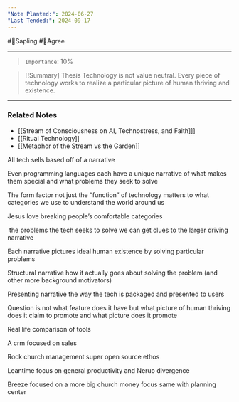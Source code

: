 ```yaml
---
"Note Planted:": 2024-06-27
"Last Tended:": 2024-09-17
---
```

#🌿Sapling #🙂Agree
****
>`Importance`: 10%

>[!Summary] Thesis
>Technology is not value neutral. Every piece of technology works to realize a particular picture of human thriving and existence.

* * *
### Related Notes 
- [[Stream of Consciousness on AI, Technostress, and Faith]]]
- [[Ritual Technology]]
- [[Metaphor of the Stream vs the Garden]]


All tech sells based off of a narrative 

Even programming languages each have a unique narrative of what makes them special and what problems they seek to solve 

  The form factor not just the “function” of technology matters to what categories we use to understand the world around us 

Jesus love breaking people’s comfortable categories 

 the problems the tech seeks to solve we can get clues to the larger driving narrative 

Each narrative pictures ideal human existence by solving particular problems 

  

Structural narrative how it actually goes about solving the problem (and other more background motivators)

  

Presenting narrative the way the tech is packaged and presented to users 

  

Question is not what feature does it have but what picture of human thriving does it claim to promote and what picture does it promote 

  

Real life comparison of tools 

  

A crm focused on sales 

  

Rock church management super open source ethos 

  

Leantime focus on general productivity and Neruo divergence 

  

Breeze focused on a more big church money focus same with planning center